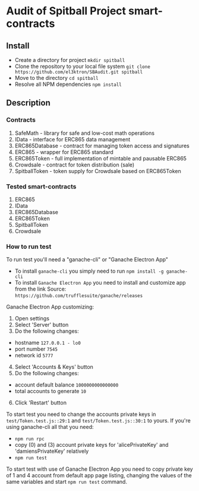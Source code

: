 # Audit of Spitball Project smart-contracts

## Install
- Create a directory for project
```mkdir spitball```
- Clone the repository to your local file system 
```git clone https://github.com/el3ktron/SBAudit.git spitball```
- Move to the directory
```cd spitball```
- Resolve all NPM dependencies
```npm install```

## Description

### Contracts

1. SafeMath - library for safe and low-cost math operations
2. IData - interface for ERC865 data management
3. ERC865Database - contract for managing token access and signatures
4. ERC865 - wrapper for ERC865 standard
5. ERC865Token - full implementation of mintable and pausable ERC865
6. Crowdsale - contract for token distribution (sale)
7. SpitballToken - token supply for Crowdsale based on ERC865Token

### Tested smart-contracts

1. ERC865
2. IData
3. ERC865Database
4. ERC865Token
5. SpitballToken
6. Crowdsale

### How to run test

To run test you'll need a "ganache-cli" or "Ganache Electron App"

- To install ```ganache-cli``` you simply need to run ```npm install -g ganache-cli```
- To install ```Ganache Electron App``` you need to install and customize app from the link
Source: ```https://github.com/trufflesuite/ganache/releases```

Ganache Electron App customizing: 
1. Open settings
2. Select 'Server' button
3. Do the following changes:
  - hostname ```127.0.0.1 - lo0```
  - port number ```7545```
  - network id ```5777```
4. Select 'Accounts & Keys' button
5. Do the following changes:
  - account default balance ```1000000000000000```
  - total accounts to generate ```10```
6. Click 'Restart' button

To start test you need to change the accounts private keys in ```test/Token.test.js::29:1``` and ```test/Token.test.js::30:1``` to yours. If you're using ganache-cli all that you need:
 - ```npm run rpc```
 - copy (0) and (3) account private keys for 'alicePrivateKey' and 'damiensPrivateKey' relatively
 - ```npm run test```
 
 
To start test with use of Ganache Electron App you need to copy private key of 1 and 4 account from default app page listing, changing the values of the same variables and start ```npm run test``` command.










